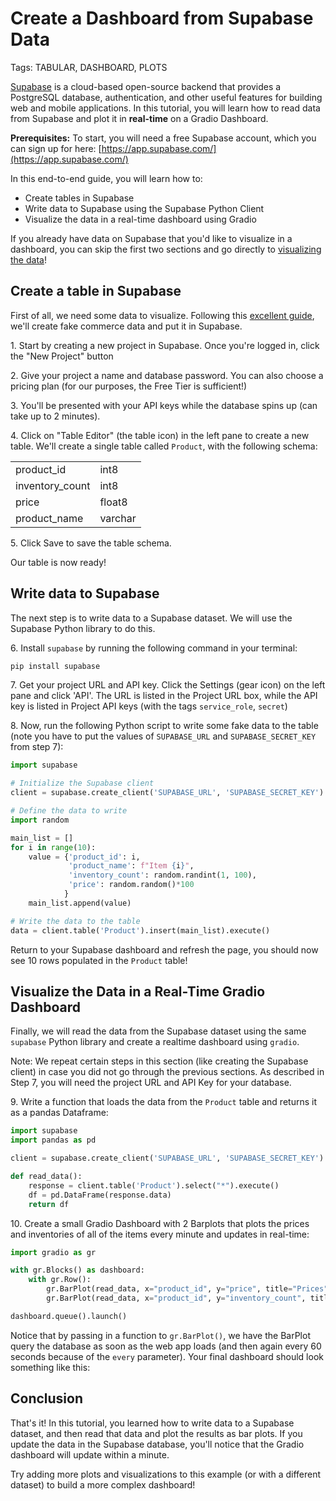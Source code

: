 # Create a Dashboard from Supabase Data

Tags: TABULAR, DASHBOARD, PLOTS 

[Supabase](https://supabase.com/) is a cloud-based open-source backend that provides a PostgreSQL database, authentication, and other useful features for building web and mobile applications. In this tutorial, you will learn how to read data from Supabase and plot it in **real-time** on a Gradio Dashboard.

**Prerequisites:** To start, you will need a free Supabase account, which you can sign up for here: [https://app.supabase.com/](https://app.supabase.com/)

In this end-to-end guide, you will learn how to:

* Create tables in Supabase
* Write data to Supabase using the Supabase Python Client
* Visualize the data in a real-time dashboard using Gradio

If you already have data on Supabase that you'd like to visualize in a dashboard, you can skip the first two sections and go directly to [visualizing the data](#visualize-the-data-in-a-real-time-gradio-dashboard)!

## Create a table in Supabase

First of all, we need some data to visualize. Following this [excellent guide](https://supabase.com/blog/loading-data-supabase-python), we'll create fake commerce data and put it in Supabase. 

1\. Start by creating a new project in Supabase. Once you're logged in, click the "New Project" button

2\. Give your project a name and database password. You can also choose a pricing plan (for our purposes, the Free Tier is sufficient!)

3\. You'll be presented with your API keys while the database spins up (can take up to 2 minutes). 

4\. Click on "Table Editor" (the table icon) in the left pane to create a new table. We'll create a single table called `Product`, with the following schema:

<center>
<table>
<tr><td>product_id</td><td>int8</td></tr>
<tr><td>inventory_count</td><td>int8</td></tr>
<tr><td>price</td><td>float8</td></tr>
<tr><td>product_name</td><td>varchar</td></tr>
</table>
</center>

5\. Click Save to save the table schema. 


Our table is now ready!


## Write data to Supabase

The next step is to write data to a Supabase dataset. We will use the Supabase Python library to do this. 

6\. Install `supabase` by running the following command in your terminal:

```bash
pip install supabase
```

7\. Get your project URL and API key. Click the Settings (gear icon) on the left pane and click 'API'. The URL is listed in the Project URL box, while the API key is listed in Project API keys (with the tags `service_role`, `secret`)

8\. Now, run the following Python script to write some fake data to the table (note you have to put the values of `SUPABASE_URL` and `SUPABASE_SECRET_KEY` from step 7): 

```python
import supabase

# Initialize the Supabase client
client = supabase.create_client('SUPABASE_URL', 'SUPABASE_SECRET_KEY')

# Define the data to write
import random

main_list = []
for i in range(10):
    value = {'product_id': i, 
             'product_name': f"Item {i}",
             'inventory_count': random.randint(1, 100), 
             'price': random.random()*100
            }
    main_list.append(value)

# Write the data to the table
data = client.table('Product').insert(main_list).execute()
```

Return to your Supabase dashboard and refresh the page, you should now see 10 rows populated in the `Product` table!

## Visualize the Data in a Real-Time Gradio Dashboard

Finally, we will read the data from the Supabase dataset using the same `supabase` Python library and create a realtime dashboard using `gradio`. 

Note: We repeat certain steps in this section (like creating the Supabase client) in case you did not go through the previous sections. As described in Step 7, you will need the project URL and API Key for your database.

9\. Write a function that loads the data from the `Product` table and returns it as a pandas Dataframe:


```python
import supabase
import pandas as pd

client = supabase.create_client('SUPABASE_URL', 'SUPABASE_SECRET_KEY')

def read_data():
    response = client.table('Product').select("*").execute()
    df = pd.DataFrame(response.data)
    return df
```

10\. Create a small Gradio Dashboard with 2 Barplots that plots the prices and inventories of all of the items every minute and updates in real-time:

```python
import gradio as gr

with gr.Blocks() as dashboard:
    with gr.Row():
        gr.BarPlot(read_data, x="product_id", y="price", title="Prices", every=60)
        gr.BarPlot(read_data, x="product_id", y="inventory_count", title="Inventory", every=60)

dashboard.queue().launch()
```

Notice that by passing in a function to `gr.BarPlot()`, we have the BarPlot query the database as soon as the web app loads (and then again every 60 seconds because of the `every` parameter). Your final dashboard should look something like this:

<gradio-app space="abidlabs/supabase"></gradio-app>


## Conclusion

That's it! In this tutorial, you learned how to write data to a Supabase dataset, and then read that data and plot the results as bar plots. If you update the data in the Supabase database, you'll notice that the Gradio dashboard will update within a minute. 

Try adding more plots and visualizations to this example (or with a different dataset) to build a more complex dashboard! 